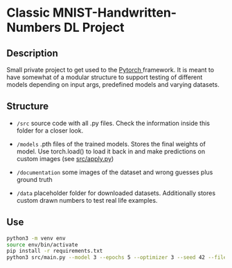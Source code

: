 # Classic MNIST-Handwritten-Numbers DL Project

## Description
Small private project to get used to the [Pytorch
](https://pytorch.org/) framework. It is meant to have somewhat of a modular structure to support testing of different models depending on input args, predefined models and varying datasets.

## Structure

- `/src` source code with all .py files. Check the information inside this folder for a closer look.

- `/models` .pth files of the trained models. Stores the final weights of model. Use torch.load() to load it back in and make predictions on custom images (see [src/apply.py](src/apply.py))

- `/documentation` some images of the dataset and wrong guesses plus ground truth

- `/data` placeholder folder for downloaded datasets. Additionally stores custom drawn numbers to test real life examples.

## Use

```bash
python3 -m venv env
source env/bin/activate
pip install -r requirements.txt
python3 src/main.py --model 3 --epochs 5 --optimizer 3 --seed 42 --filename myModel
```